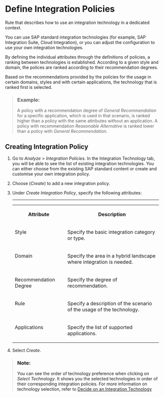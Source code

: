 <!-- loioda857e1df2b7464983ec7e16398fd0c4 -->

# Define Integration Policies

Rule that describes how to use an integration technology in a dedicated context.

You can use SAP standard integration technologies \(for example, SAP Integration Suite, Cloud Integration\), or you can adjust the configuration to use your own integration technologies.

By defining the individual attributes through the definitions of policies, a ranking between technologies is established. According to a given style and domain, the polices are ranked according to their recommendation degrees.

Based on the recommendations provided by the policies for the usage in certain domains, styles and with certain applications, the technology that is ranked first is selected.

> ### Example:  
> A policy with a recommendation degree of *General Recommendation* for a specific application, which is used in that scenario, is ranked higher than a policy with the same attributes without an application. A policy with recommendation *Reasonable Alternative* is ranked lower than a policy with *General Recommendation*.



<a name="loioda857e1df2b7464983ec7e16398fd0c4__section_uff_2ts_vvb"/>

## Creating Integration Policy

1.  Go to *Analyze* \> *Integration Policies*. In the Integration Technology tab, you will be able to see the list of existing integration technologies. You can either choose from the existing SAP standard content or create and customise your own integration policy.

2.  Choose \(*Create*\) to add a new integration policy.

3.  Under *Create Integration Policy*, specify the following attributes:

    ****


    <table>
    <tr>
    <th valign="top">

    Attribute
    
    </th>
    <th valign="top">

    Description
    
    </th>
    </tr>
    <tr>
    <td valign="top">
    
    Style
    
    </td>
    <td valign="top">
    
    Specify the basic integration category or type.
    
    </td>
    </tr>
    <tr>
    <td valign="top">
    
    Domain
    
    </td>
    <td valign="top">
    
    Specify the area in a hybrid landscape where integration is needed.
    
    </td>
    </tr>
    <tr>
    <td valign="top">
    
    Recommendation Degree
    
    </td>
    <td valign="top">
    
    Specify the degree of recommendation.
    
    </td>
    </tr>
    <tr>
    <td valign="top">
    
    Rule
    
    </td>
    <td valign="top">
    
    Specify a description of the scenario of the usage of the technology.
    
    </td>
    </tr>
    <tr>
    <td valign="top">
    
    Applications
    
    </td>
    <td valign="top">
    
    Specify the list of supported applications.
    
    </td>
    </tr>
    </table>
    
4.  Select *Create*.

> ### Note:  
> You can see the order of technology preference when clicking on *Select Technology*. It shows you the selected technologies in order of their corresponding integration policies. For more information on technology selection, refer to [Decide on an Integration Technology](decide-on-an-integration-technology-fb4bc24.md)

